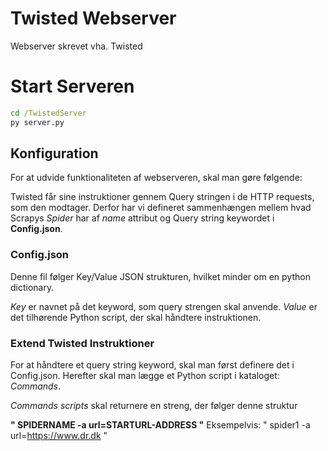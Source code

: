 # Twisted Webserver

Webserver skrevet vha. Twisted


# Start Serveren

```cmd
cd /TwistedServer
py server.py
```

## Konfiguration

For at udvide funktionaliteten af webserveren, skal man gøre følgende:

Twisted får sine instruktioner gennem Query stringen i de HTTP requests, som den modtager.
Derfor har vi defineret sammenhængen mellem hvad Scrapys <i>Spider</i> har af <i>name</i> attribut
og Query string keywordet i <b>Config.json</b>.

### Config.json

Denne fil følger Key/Value JSON strukturen, hvilket minder om en python dictionary.

<i>Key</i> er navnet på det keyword, som query strengen skal anvende.
<i>Value</i> er det tilhørende Python script, der skal håndtere instruktionen.

### Extend Twisted Instruktioner

For at håndtere et query string keyword, skal man først definere det i Config.json.
Herefter skal man lægge et Python script i kataloget: <i>Commands</i>.

<i>Commands scripts </i> skal returnere en streng, der følger denne struktur

<b>" SPIDERNAME -a url=STARTURL-ADDRESS "</b>
Eksempelvis: " spider1 -a url=https://www.dr.dk "